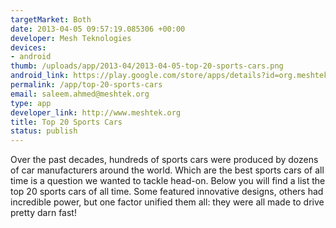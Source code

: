 ```yaml
--- 
targetMarket: Both
date: 2013-04-05 09:57:19.085306 +00:00
developer: Mesh Teknologies
devices: 
- android
thumb: /uploads/app/2013-04/2013-04-05-top-20-sports-cars.png
android_link: https://play.google.com/store/apps/details?id=org.meshtek.top20sportscars
permalink: /app/top-20-sports-cars
email: saleem.ahmed@meshtek.org
type: app
developer_link: http://www.meshtek.org
title: Top 20 Sports Cars
status: publish
---
```


Over the past decades, hundreds of sports cars were produced by dozens of car manufacturers around the world. Which are the best sports cars of all time is a question we wanted to tackle head-on. Below you will find a list the top 20 sports cars of all time. Some featured innovative designs, others had incredible power, but one factor unified them all: they were all made to drive pretty darn fast!
